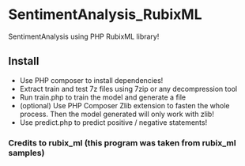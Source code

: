 # SentimentAnalysis_RubixML
SentimentAnalysis using PHP RubixML library!

## Install
- Use PHP composer to install dependencies!
- Extract train and test 7z files using 7zip or any decompression tool
- Run train.php to train the model and generate a file
- (optional) Use PHP Composer Zlib extension to fasten the whole process. Then the model generated will only work with zlib!
- Use predict.php to predict positive / negative statements!

### Credits to rubix_ml (this program was taken from rubix_ml samples)
